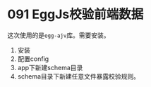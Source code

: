 # 091 EggJs校验前端数据

这次使用的是`egg-ajv`库。需要安装。



1. 安装
2. 配置config
3. app下新建schema目录
4. schema目录下新建任意文件暴露校验规则。

